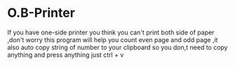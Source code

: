 ﻿# O.B-Printer
If you have one-side printer you think you can't print both side of paper ,don't worry this program will help you count even page and odd page ,it also auto copy string of number to your clipboard so you don,t need to copy anything and press anything just ctrl + v